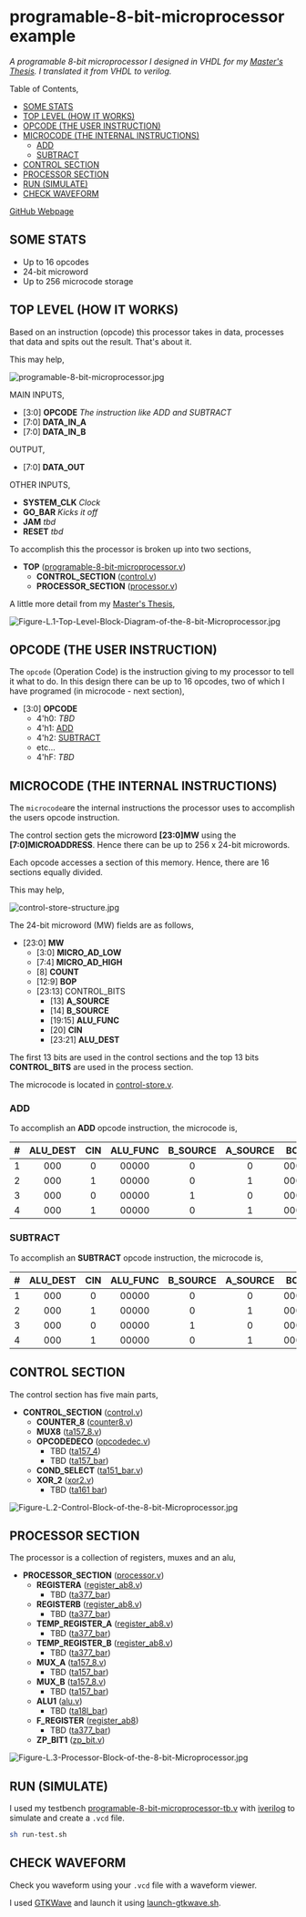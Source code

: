 # programable-8-bit-microprocessor example

_A programable 8-bit microprocessor I designed in VHDL for my
[Master's Thesis](https://github.com/JeffDeCola/my-masters-thesis).
I translated it from VHDL to verilog._

Table of Contents,

* [SOME STATS](https://github.com/JeffDeCola/my-systemverilog-examples/tree/master/systems/microprocessors/programable-8-bit-microprocessor#some-stats)
* [TOP LEVEL (HOW IT WORKS)](https://github.com/JeffDeCola/my-systemverilog-examples/tree/master/systems/microprocessors/programable-8-bit-microprocessor#top-level-how-it-works)
* [OPCODE (THE USER INSTRUCTION)](https://github.com/JeffDeCola/my-systemverilog-examples/tree/master/systems/microprocessors/programable-8-bit-microprocessor#opcode-the-user-instruction)
* [MICROCODE (THE INTERNAL INSTRUCTIONS)](https://github.com/JeffDeCola/my-systemverilog-examples/tree/master/systems/microprocessors/programable-8-bit-microprocessor#microcode-the-internal-instructions)
  * [ADD](https://github.com/JeffDeCola/my-systemverilog-examples/tree/master/systems/microprocessors/programable-8-bit-microprocessor#add)
  * [SUBTRACT](https://github.com/JeffDeCola/my-systemverilog-examples/tree/master/systems/microprocessors/programable-8-bit-microprocessor#subtract)
* [CONTROL SECTION](https://github.com/JeffDeCola/my-systemverilog-examples/tree/master/systems/microprocessors/programable-8-bit-microprocessor#control-section)
* [PROCESSOR SECTION](https://github.com/JeffDeCola/my-systemverilog-examples/tree/master/systems/microprocessors/programable-8-bit-microprocessor#processor-section)
* [RUN (SIMULATE)](https://github.com/JeffDeCola/my-systemverilog-examples/tree/master/systems/microprocessors/programable-8-bit-microprocessor#run-simulate)
* [CHECK WAVEFORM](https://github.com/JeffDeCola/my-systemverilog-examples/tree/master/systems/microprocessors/programable-8-bit-microprocessor#check-waveform)

[GitHub Webpage](https://jeffdecola.github.io/my-systemverilog-examples/)

## SOME STATS

* Up to 16 opcodes
* 24-bit microword
* Up to 256 microcode storage

## TOP LEVEL (HOW IT WORKS)

Based on an instruction (opcode) this processor takes in data,
processes that data and spits out the result. That's about it.

This may help,

![programable-8-bit-microprocessor.jpg](../../../docs/pics/programable-8-bit-microprocessor.jpg)

MAIN INPUTS,

* [3:0] **OPCODE** _The instruction like ADD and SUBTRACT_
* [7:0] **DATA_IN_A**
* [7:0] **DATA_IN_B**

OUTPUT,

* [7:0] **DATA_OUT**

OTHER INPUTS,

* **SYSTEM_CLK**  _Clock_
* **GO_BAR** _Kicks it off_
* **JAM** _tbd_
* **RESET** _tbd_

To accomplish this the processor is broken up into two sections,

* **TOP**
  ([programable-8-bit-microprocessor.v](https://github.com/JeffDeCola/my-systemverilog-examples/blob/master/systems/microprocessors/programable-8-bit-microprocessor/programable-8-bit-microprocessor.v))
  * **CONTROL_SECTION**
    ([control.v](https://github.com/JeffDeCola/my-systemverilog-examples/blob/master/systems/microprocessors/programable-8-bit-microprocessor/control/control.v))
  * **PROCESSOR_SECTION**
    ([processor.v](https://github.com/JeffDeCola/my-systemverilog-examples/blob/master/systems/microprocessors/programable-8-bit-microprocessor/processor/processor.v))

A little more detail from my
[Master's Thesis](https://github.com/JeffDeCola/my-masters-thesis),

![Figure-L.1-Top-Level-Block-Diagram-of-the-8-bit-Microprocessor.jpg](https://github.com/JeffDeCola/my-masters-thesis/blob/master/appendices/appendix-l/figures/Figure-L.1-Top-Level-Block-Diagram-of-the-8-bit-Microprocessor.jpg)

## OPCODE (THE USER INSTRUCTION)

The `opcode` (Operation Code) is the instruction giving to my processor to tell
it what to do. In this design there can be up to 16 opcodes, two of which
I have programed (in microcode - next section),

* [3:0] **OPCODE**
  * 4'h0:
    _TBD_
  * 4'h1:
    [ADD](https://github.com/JeffDeCola/my-systemverilog-examples/tree/master/systems/microprocessors/programable-8-bit-microprocessor#add)
  * 4'h2:
    [SUBTRACT](https://github.com/JeffDeCola/my-systemverilog-examples/tree/master/systems/microprocessors/programable-8-bit-microprocessor#subtract)
  * etc...
  * 4'hF:
    _TBD_

## MICROCODE (THE INTERNAL INSTRUCTIONS)

The `microcode`are the internal instructions the processor uses
to accomplish the users opcode instruction.

The control section gets the microword **[23:0]MW** using the
**[7:0]MICROADDRESS**. Hence there can be up to 256 x 24-bit microwords.

Each opcode accesses a section of this memory.  Hence, there are 16
sections equally divided.

This may help,

![control-store-structure.jpg](../../../docs/pics/control-store-structure.jpg)

The 24-bit microword (MW) fields are as follows,

* [23:0] **MW**
  * [3:0] **MICRO_AD_LOW**
  * [7:4] **MICRO_AD_HIGH**
  * [8] **COUNT**
  * [12:9] **BOP**
  * [23:13] CONTROL_BITS
    * [13] **A_SOURCE**
    * [14] **B_SOURCE**
    * [19:15] **ALU_FUNC**
    * [20] **CIN**
    * [23:21] **ALU_DEST**

The first 13 bits are used in the control sections and the top 13 bits
**CONTROL_BITS** are used in the process section.

The microcode is located in
[control-store.v](https://github.com/JeffDeCola/my-systemverilog-examples/blob/master/systems/microprocessors/programable-8-bit-microprocessor/control-store/control-store.v).

### ADD

To accomplish an **ADD** opcode instruction, the microcode is,

| # | ALU_DEST | CIN | ALU_FUNC | B_SOURCE | A_SOURCE |  BOP | COUNT | MICRO_AD_HIGH | MICRO_AD_LOW |
|--:|:--------:|:---:|:--------:|:--------:|:--------:|:----:|:-----:|:-------------:|:------------:|
| 1 |    000   |  0  |   00000  |     0    |     0    | 0000 |   0   |      0000     |     0000     |
| 2 |    000   |  1  |   00000  |     0    |     1    | 0000 |   0   |      0000     |     0000     |
| 3 |    000   |  0  |   00000  |     1    |     0    | 0000 |   0   |      0000     |     0000     |
| 4 |    000   |  1  |   00000  |     0    |     1    | 0000 |   0   |      0000     |     0000     |

### SUBTRACT

To accomplish an **SUBTRACT** opcode instruction, the microcode is,

| # | ALU_DEST | CIN | ALU_FUNC | B_SOURCE | A_SOURCE |  BOP | COUNT | MICRO_AD_HIGH | MICRO_AD_LOW |
|--:|:--------:|:---:|:--------:|:--------:|:--------:|:----:|:-----:|:-------------:|:------------:|
| 1 |    000   |  0  |   00000  |     0    |     0    | 0000 |   0   |      0000     |     0000     |
| 2 |    000   |  1  |   00000  |     0    |     1    | 0000 |   0   |      0000     |     0000     |
| 3 |    000   |  0  |   00000  |     1    |     0    | 0000 |   0   |      0000     |     0000     |
| 4 |    000   |  1  |   00000  |     0    |     1    | 0000 |   0   |      0000     |     0000     |

## CONTROL SECTION

The control section has five main parts,

* **CONTROL_SECTION**
  ([control.v](https://github.com/JeffDeCola/my-systemverilog-examples/blob/master/systems/microprocessors/programable-8-bit-microprocessor/control/control.v))
  * **COUNTER_8**
    ([counter8.v](https://github.com/JeffDeCola/my-systemverilog-examples/blob/master/systems/microprocessors/programable-8-bit-microprocessor/core-parts/counter8.v))
  * **MUX8**
    ([ta157_8.v](https://github.com/JeffDeCola/my-systemverilog-examples/blob/master/systems/microprocessors/programable-8-bit-microprocessor/core-parts/ta157_8.v))
  * **OPCODEDECO**
    ([opcodedec.v](https://github.com/JeffDeCola/my-systemverilog-examples/blob/master/systems/microprocessors/programable-8-bit-microprocessor/opcode/opcodedec.v))
    * TBD
      ([ta157_4]())
    * TBD
      ([ta157_bar]())
  * **COND_SELECT**
    ([ta151_bar.v](https://github.com/JeffDeCola/my-systemverilog-examples/blob/master/systems/microprocessors/programable-8-bit-microprocessor/core-parts/ta151_bar.v))
  * **XOR_2**
    ([xor2.v](https://github.com/JeffDeCola/my-systemverilog-examples/blob/master/systems/microprocessors/programable-8-bit-microprocessor/core-parts/xor2.v))
    * TBD
      ([ta161 bar]())

![Figure-L.2-Control-Block-of-the-8-bit-Microprocessor.jpg](https://github.com/JeffDeCola/my-masters-thesis/blob/master/appendices/appendix-l/figures/Figure-L.2-Control-Block-of-the-8-bit-Microprocessor.jpg)

## PROCESSOR SECTION

The processor is a collection of registers, muxes and an alu,

* **PROCESSOR_SECTION**
  ([processor.v](https://github.com/JeffDeCola/my-systemverilog-examples/blob/master/systems/microprocessors/programable-8-bit-microprocessor/processor/processor.v))
  * **REGISTERA**
    ([register_ab8.v](https://github.com/JeffDeCola/my-systemverilog-examples/blob/master/systems/microprocessors/programable-8-bit-microprocessor/core-parts/register_ab8.v))
    * TBD
      ([ta377_bar]())
  * **REGISTERB**
    ([register_ab8.v](https://github.com/JeffDeCola/my-systemverilog-examples/blob/master/systems/microprocessors/programable-8-bit-microprocessor/core-parts/register_ab8.v))
    * TBD
      ([ta377_bar]())
  * **TEMP_REGISTER_A**
    ([register_ab8.v](https://github.com/JeffDeCola/my-systemverilog-examples/blob/master/systems/microprocessors/programable-8-bit-microprocessor/core-parts/register_ab8.v))
    * TBD
        ([ta377_bar]())
  * **TEMP_REGISTER_B**
    ([register_ab8.v](https://github.com/JeffDeCola/my-systemverilog-examples/blob/master/systems/microprocessors/programable-8-bit-microprocessor/core-parts/register_ab8.v))
    * TBD
      ([ta377_bar]())
  * **MUX_A**
    ([ta157_8.v](https://github.com/JeffDeCola/my-systemverilog-examples/blob/master/systems/microprocessors/programable-8-bit-microprocessor/core-parts/ta157_8.v))
    * TBD
      ([ta157_bar]())
  * **MUX_B**
    ([ta157_8.v](https://github.com/JeffDeCola/my-systemverilog-examples/blob/master/systems/microprocessors/programable-8-bit-microprocessor/core-parts/ta157_8.v))
    * TBD
      ([ta157_bar]())
  * **ALU1**
    ([alu.v](https://github.com/JeffDeCola/my-systemverilog-examples/blob/master/systems/microprocessors/programable-8-bit-microprocessor/alu/alu.v))
    * TBD
      ([ta18l_bar]())
  * **F_REGISTER**
    ([register_ab8](https://github.com/JeffDeCola/my-systemverilog-examples/blob/master/systems/microprocessors/programable-8-bit-microprocessor/core-parts/register_ab8.v))
    * TBD
      ([ta377_bar]())
  * **ZP_BIT1**
    ([zp_bit.v](https://github.com/JeffDeCola/my-systemverilog-examples/blob/master/systems/microprocessors/programable-8-bit-microprocessor/core-parts/zp_bit.v))

![Figure-L.3-Processor-Block-of-the-8-bit-Microprocessor.jpg](https://github.com/JeffDeCola/my-masters-thesis/blob/master/appendices/appendix-l/figures/Figure-L.3-Processor-Block-of-the-8-bit-Microprocessor.jpg)

## RUN (SIMULATE)

I used my testbench
[programable-8-bit-microprocessor-tb.v](programable-8-bit-microprocessor-tb.v) with
[iverilog](https://github.com/JeffDeCola/my-cheat-sheets/tree/master/hardware/tools/simulation/iverilog-cheat-sheet)
to simulate and create a `.vcd` file.

```bash
sh run-test.sh
```

## CHECK WAVEFORM

Check you waveform using your `.vcd` file with a waveform viewer.

I used [GTKWave](https://github.com/JeffDeCola/my-cheat-sheets/tree/master/hardware/tools/simulation/gtkwave-cheat-sheet)
and launch it using
[launch-gtkwave.sh](launch-gtkwave.sh).
